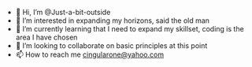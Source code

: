 - 👋 Hi, I’m @Just-a-bit-outside
- 👀 I’m interested in expanding my horizons, said the old man
- 🌱 I’m currently learning that I need to expand my skillset, coding is the area I have chosen
- 💞️ I’m looking to collaborate on basic principles at this point
- 📫 How to reach me cingularone@yahoo.com

<!---
Just-a-bit-outside/Just-a-bit-outside is a ✨ special ✨ repository because its `README.md` (this file) appears on your GitHub profile.
You can click the Preview link to take a look at your changes.
--->
